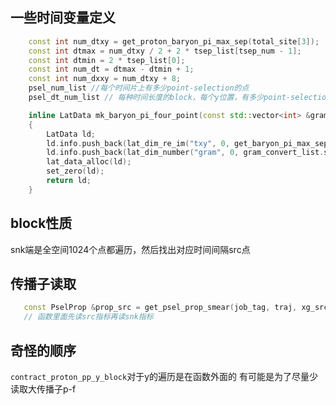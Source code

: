 ## 一些时间变量定义
```c++
    const int num_dtxy = get_proton_baryon_pi_max_sep(total_site[3]);
    const int dtmax = num_dtxy / 2 + 2 * tsep_list[tsep_num - 1];
    const int dtmin = 2 * tsep_list[0];
    const int num_dt = dtmax - dtmin + 1;
    const int num_dxxy = num_dtxy + 8;
    psel_num_list //每个时间片上有多少point-selection的点
    psel_dt_num_list // 每种时间长度的block，每个y位置，有多少point-selection点位置。

    inline LatData mk_baryon_pi_four_point(const std::vector<int> &gram_convert_list,const Coordinate &total_site)
    {
        LatData ld;
        ld.info.push_back(lat_dim_re_im("txy", 0, get_baryon_pi_max_sep(total_site[3])));
        ld.info.push_back(lat_dim_number("gram", 0, gram_convert_list.size() - 1));
        lat_data_alloc(ld);
        set_zero(ld);
        return ld;
    }
```

## block性质
 snk端是全空间1024个点都遍历，然后找出对应时间间隔src点

 ## 传播子读取
 ```c++
    const PselProp &prop_src = get_psel_prop_smear(job_tag, traj, xg_src, 0, 0, 1);
    // 函数里面先读src指标再读snk指标
 ```

 ## 奇怪的顺序
 `contract_proton_pp_y_block`对于y的遍历是在函数外面的
 有可能是为了尽量少读取大传播子p-f
